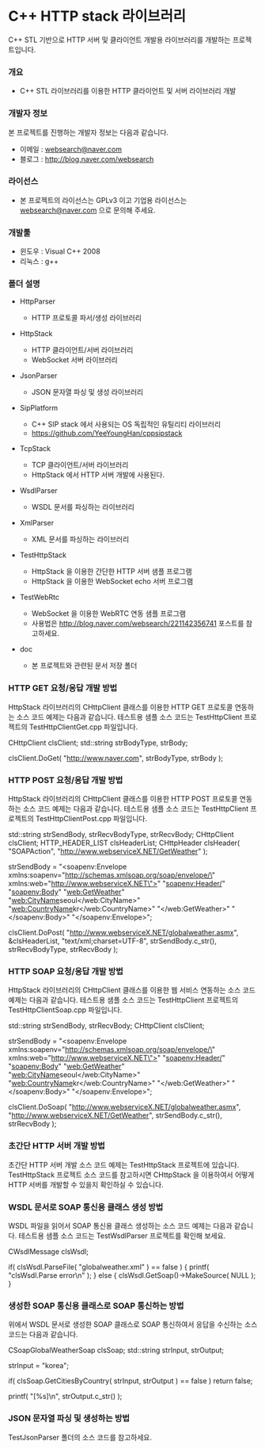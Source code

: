 ﻿# C++ HTTP stack 라이브러리
C++ STL 기반으로 HTTP 서버 및 클라이언트 개발용 라이브러리를 개발하는 프로젝트입니다.

### 개요

* C++ STL 라이브러리를 이용한 HTTP 클라이언트 및 서버 라이브러리 개발

### 개발자 정보
본 프로젝트를 진행하는 개발자 정보는 다음과 같습니다.

* 이메일 : websearch@naver.com
* 블로그 : http://blog.naver.com/websearch

### 라이선스

* 본 프로젝트의 라이선스는 GPLv3 이고 기업용 라이선스는 websearch@naver.com 으로 문의해 주세요.

### 개발툴

* 윈도우 : Visual C++ 2008
* 리눅스 : g++

### 폴더 설명

* HttpParser
  * HTTP 프로토콜 파서/생성 라이브러리

* HttpStack
  * HTTP 클라이언트/서버 라이브러리
  * WebSocket 서버 라이브러리

* JsonParser
  * JSON 문자열 파싱 및 생성 라이브러리

* SipPlatform
  * C++ SIP stack 에서 사용되는 OS 독립적인 유틸리티 라이브러리
  * https://github.com/YeeYoungHan/cppsipstack

* TcpStack
  * TCP 클라이언트/서버 라이브러리
  * HttpStack 에서 HTTP 서버 개발에 사용된다.

* WsdlParser
  * WSDL 문서를 파싱하는 라이브러리

* XmlParser
  * XML 문서를 파싱하는 라이브러리

* TestHttpStack
  * HttpStack 을 이용한 간단한 HTTP 서버 샘플 프로그램
  * HttpStack 을 이용한 WebSocket echo 서버 프로그램

* TestWebRtc
  * WebSocket 을 이용한 WebRTC 연동 샘플 프로그램
  * 사용법은 http://blog.naver.com/websearch/221142356741 포스트를 참고하세요.

* doc
  * 본 프로젝트와 관련된 문서 저장 폴더

### HTTP GET 요청/응답 개발 방법
HttpStack 라이브러리의 CHttpClient 클래스를 이용한 HTTP GET 프로토콜 연동하는 소스 코드 예제는 다음과 같습니다.
테스트용 샘플 소스 코드는 TestHttpClient 프로젝트의 TestHttpClientGet.cpp 파일입니다.

 CHttpClient clsClient;
 std::string strBodyType, strBody;

 clsClient.DoGet( "http://www.naver.com", strBodyType, strBody );

### HTTP POST 요청/응답 개발 방법
HttpStack 라이브러리의 CHttpClient 클래스를 이용한 HTTP POST 프로토콜 연동하는 소스 코드 예제는 다음과 같습니다.
테스트용 샘플 소스 코드는 TestHttpClient 프로젝트의 TestHttpClientPost.cpp 파일입니다.

 std::string strSendBody, strRecvBodyType, strRecvBody;
 CHttpClient clsClient;
 HTTP_HEADER_LIST clsHeaderList;
 CHttpHeader clsHeader( "SOAPAction", "http://www.webserviceX.NET/GetWeather" );

 strSendBody = "<soapenv:Envelope xmlns:soapenv=\"http://schemas.xmlsoap.org/soap/envelope/\" xmlns:web=\"http://www.webserviceX.NET\">"
   "<soapenv:Header/>"
   "<soapenv:Body>"
      "<web:GetWeather>"
         "<web:CityName>seoul</web:CityName>"
         "<web:CountryName>kr</web:CountryName>"
      "</web:GetWeather>"
   "</soapenv:Body>"
  "</soapenv:Envelope>";

  clsClient.DoPost( "http://www.webserviceX.NET/globalweather.asmx", &clsHeaderList, "text/xml;charset=UTF-8", strSendBody.c_str(), strRecvBodyType, strRecvBody );

### HTTP SOAP 요청/응답 개발 방법
HttpStack 라이브러리의 CHttpClient 클래스를 이용한 웹 서비스 연동하는 소스 코드 예제는 다음과 같습니다.
테스트용 샘플 소스 코드는 TestHttpClient 프로젝트의 TestHttpClientSoap.cpp 파일입니다.

 std::string strSendBody, strRecvBody;
 CHttpClient clsClient;

 strSendBody = "<soapenv:Envelope xmlns:soapenv=\"http://schemas.xmlsoap.org/soap/envelope/\" xmlns:web=\"http://www.webserviceX.NET\">"
   "<soapenv:Header/>"
   "<soapenv:Body>"
      "<web:GetWeather>"
         "<web:CityName>seoul</web:CityName>"
         "<web:CountryName>kr</web:CountryName>"
      "</web:GetWeather>"
   "</soapenv:Body>"
  "</soapenv:Envelope>";

 clsClient.DoSoap( "http://www.webserviceX.NET/globalweather.asmx", "http://www.webserviceX.NET/GetWeather", strSendBody.c_str(), strRecvBody );

### 초간단 HTTP 서버 개발 방법
초간단 HTTP 서버 개발 소스 코드 예제는 TestHttpStack 프로젝트에 있습니다. TestHttpStack 프로젝트 소스 코드를 참고하시면 CHttpStack 을 이용하여서 어떻게 HTTP 서버를 개발할 수 있을지 확인하실 수 있습니다.

### WSDL 문서로 SOAP 통신용 클래스 생성 방법
WSDL 파일을 읽어서 SOAP 통신용 클래스 생성하는 소스 코드 예제는 다음과 같습니다.
테스트용 샘플 소스 코드는 TestWsdlParser 프로젝트를 확인해 보세요.

 CWsdlMessage clsWsdl;

 if( clsWsdl.ParseFile( "globalweather.xml" ) == false )
 {
  printf( "clsWsdl.Parse error\n" );
 }
 else
 {
  clsWsdl.GetSoap()->MakeSource( NULL );
 }

### 생성한 SOAP 통신용 클래스로 SOAP 통신하는 방법
위에서 WSDL 문서로 생성한 SOAP 클래스로 SOAP 통신하여서 응답을 수신하는 소스 코드는 다음과 같습니다.

 CSoapGlobalWeatherSoap clsSoap;
 std::string strInput, strOutput;

 strInput = "korea";

 if( clsSoap.GetCitiesByCountry( strInput, strOutput ) == false ) return false;

 printf( "[%s]\n", strOutput.c_str() );

### JSON 문자열 파싱 및 생성하는 방법
TestJsonParser 폴더의 소스 코드를 참고하세요.